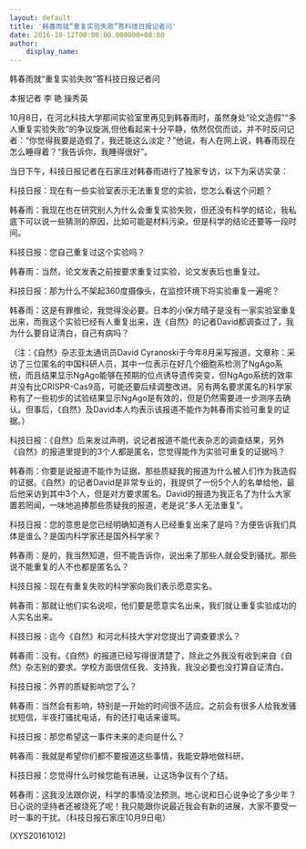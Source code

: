 ```yaml
---
layout: default
title: '韩春雨就“重复实验失败”答科技日报记者问'
date: 2016-10-12T00:00:00.000000+08:00
author:
    display_name: 
---
```


韩春雨就“重复实验失败”答科技日报记者问

本报记者 李 艳 操秀英

10月8日，在河北科技大学那间实验室里再见到韩春雨时，虽然身处“论文造假”“多人重复实验失败”的争议旋涡,但他看起来十分平静，依然侃侃而谈，并不时反问记者：“你觉得我要是造假了，我还能这么淡定？”他说，有人在网上说，韩春雨现在怎么睡得着？“我告诉你，我睡得很好”。

当日下午，科技日报记者在石家庄对韩春雨进行了独家专访，以下为采访实录：

科技日报：现在有一些实验室表示无法重复您的实验，您怎么看这个问题？

韩春雨：我现在也在研究别人为什么会重复实验失败，但还没有科学的结论，我私底下可以说一些猜测的原因，比如可能是材料污染，但是科学的结论还要等一段时间。

科技日报：您自己重复过这个实验吗？

韩春雨：当然，论文发表之前按要求重复过实验，论文发表后也重复过。

科技日报：那为什么不架起360度摄像头，在监控环境下将实验重复一遍呢？

韩春雨：这是有罪推论，我觉得没必要。日本的小保方晴子是没有一家实验室重复出来，而我这个实验已经有人重复出来，连《自然》的记者David都调查过了，我为什么要自证清白，自己有病吗？

（注：《自然》杂志亚太通讯员David Cyranoski于今年8月采写报道，文章称：采访了三位匿名的中国科研人员，其中一位表示在好几个细胞系检测了NgAgo系统，而且结果显示NgAgo能够在预期的位点诱导遗传突变，但NgAgo系统的效率并没有比CRISPR-Cas9高，可能还要后续调整改进。另有两名要求匿名的科学家称有了一些初步的试验结果显示NgAgo是有效的，但是仍然需要进一步测序去确认。但事后，《自然》及David本人均表示该报道不能作为韩春雨实验可重复的证据。）

科技日报：《自然》后来发过声明，说记者报道不能代表杂志的调查结果，另外《自然》的报道里提到的3个人都是匿名，您觉得能作为实验可重复的证据吗？

韩春雨：你要是说报道不能作为证据，那些质疑我的报道为什么被人们作为我造假的证据。《自然》的记者David是非常专业的，我提供了一份5个人的名单给他，最后他采访到其中3个人，但是对方要求匿名。David的报道为我正名了为什么大家置若罔闻，一味地追捧那些质疑我的报道，老是说“多人无法重复”。

科技日报：您的意思是您已经明确知道有人已经重复出来了是吗？方便告诉我们具体是谁么？是国内科学家还是国外科学家？

韩春雨：是的，我当然知道，但不能告诉你，说出来了那些人就会受到骚扰。那些说不能重复的人不也都是匿名么？

科技日报：现在有重复失败的科学家向我们表示愿意实名。

韩春雨：那就让他们实名说呗，他们要是愿意实名出来，我们就让重复实验成功的人实名出来。

科技日报：迄今《自然》和河北科技大学对您提出了调查要求么？

韩春雨：没有。《自然》的报道已经写得很清楚了，除此之外我没有收到来自《自然》杂志别的要求。学校方面很信任我、支持我，我没必要也没打算自证清白。

科技日报：外界的质疑影响您了么？

韩春雨：当然会有影响，特别是一开始的时间很不适应。之前会有很多人给我发骚扰短信，半夜打骚扰电话，有的还打电话来谩骂。

科技日报：那您希望这一事件未来的走向是什么？

韩春雨：我就是希望你们都不要报道这些事情，我能安静地做科研。

科技日报：您觉得什么时候您能有进展，让这场争议有个了结。

韩春雨：这我没法跟你说，科学的事情没法预测。地心说和日心说争论了多少年？日心说的坚持者还被烧死了呢！我只能跟你说最近我会有新的进展，大家不要受一时一事的干扰。（科技日报石家庄10月9日电）

(XYS20161012)

